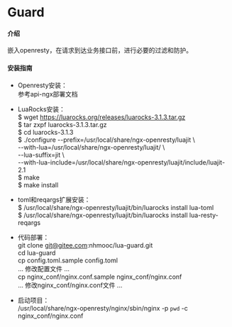 # Guard

#### 介绍

嵌入openresty，在请求到达业务接口前，进行必要的过滤和防护。

#### 安装指南

* Openresty安装：  
参考api-ngx部署文档  

* LuaRocks安装：  
$ wget https://luarocks.org/releases/luarocks-3.1.3.tar.gz  
$ tar zxpf luarocks-3.1.3.tar.gz  
$ cd luarocks-3.1.3  
$ ./configure --prefix=/usr/local/share/ngx-openresty/luajit \  
  --with-lua=/usr/local/share/ngx-openresty/luajit/ \  
  --lua-suffix=jit \  
  --with-lua-include=/usr/local/share/ngx-openresty/luajit/include/luajit-2.1  
$ make  
$ make install  

* toml和reqargs扩展安装：  
$ /usr/local/share/ngx-openresty/luajit/bin/luarocks install lua-toml  
$ /usr/local/share/ngx-openresty/luajit/bin/luarocks install lua-resty-reqargs  

* 代码部署：  
git clone git@gitee.com:nhmooc/lua-guard.git  
cd lua-guard  
cp config.toml.sample config.toml  
... 修改配置文件 ...  
cp nginx_conf/nginx.conf.sample nginx_conf/nginx.conf  
... 修改nginx_conf/nginx.conf文件 ...  

* 启动项目：  
/usr/local/share/ngx-openresty/nginx/sbin/nginx -p `pwd` -c nginx_conf/nginx.conf  
